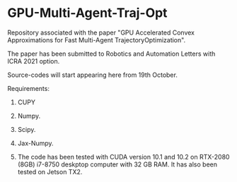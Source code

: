 # GPU-Multi-Agent-Traj-Opt
Repository associated with the paper "GPU Accelerated Convex Approximations for Fast Multi-Agent TrajectoryOptimization". 

The paper has been submitted to Robotics and Automation Letters with ICRA 2021 option.

Source-codes will start appearing here from 19th October. 

Requirements:

1. CUPY

2. Numpy.

3. Scipy.

4. Jax-Numpy.

5. The code has been tested with CUDA version 10.1 and 10.2 on RTX-2080 (8GB) i7-8750 deskptop computer with 32 GB RAM. It has also been tested on Jetson TX2.



